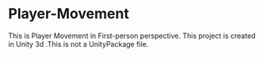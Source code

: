 # Player-Movement
This is Player Movement in First-person perspective. This project is created in Unity 3d  .This is not a UnityPackage file.
